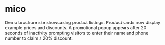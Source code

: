 # mico

Demo brochure site showcasing product listings. Product cards now display
example prices and discounts. A promotional popup appears after 20 seconds of
inactivity prompting visitors to enter their name and phone number to claim a
20% discount.
